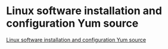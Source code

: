 # Linux software installation and configuration Yum source
[Linux software installation and configuration Yum source](https://aiwithcloud.com/2022/09/19/linux_software_installation_and_configuration_yum_source/)